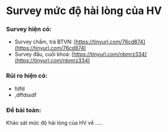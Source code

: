 # Survey mức độ hài lòng của HV

### Survey hiện có:

* Survey chấm, trả BTVN: [https://tinyurl.com/76cd874](https://tinyurl.com/76cd874)
* Survey đầu, cuối khoá: [https://tinyurl.com/nbmrz334](https://tinyurl.com/nbmrz334)

### Rủi ro hiện có: 

* fdfd
* ,dffdssdf

### Đề bài toán: 

Khảo sát mức độ hài lòng của HV về .....





